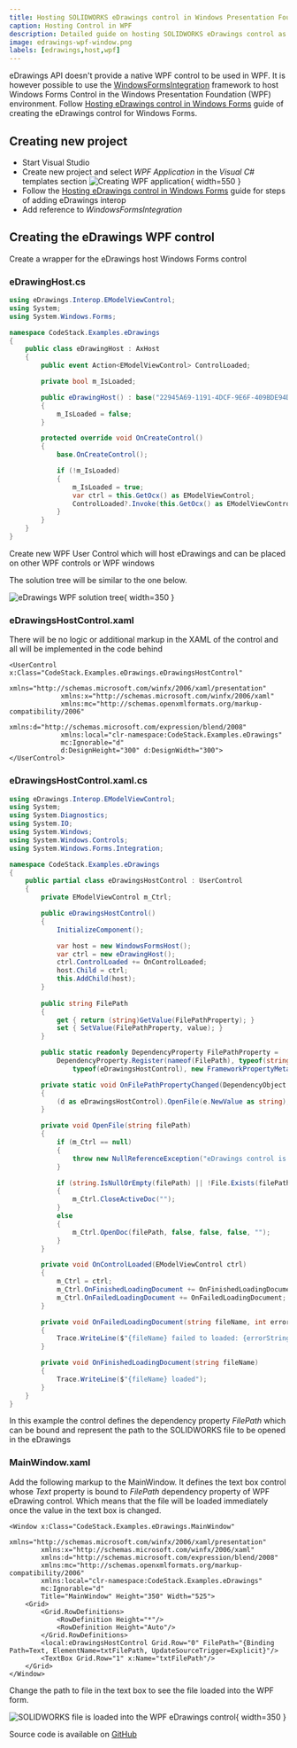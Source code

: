 ```yaml
---
title: Hosting SOLIDWORKS eDrawings control in Windows Presentation Foundation (WPF)
caption: Hosting Control in WPF
description: Detailed guide on hosting SOLIDWORKS eDrawings control as WPF User Control in Windows Presentation Foundation (WPF)
image: edrawings-wpf-window.png
labels: [edrawings,host,wpf]
---
```

eDrawings API doesn't provide a native WPF control to be used in WPF. It is however possible to use the [WindowsFormsIntegration](https://docs.microsoft.com/en-us/dotnet/api/system.windows.forms.integration) framework to host Windows Forms Control in the Windows Presentation Foundation (WPF) environment. Follow [Hosting eDrawings control in Windows Forms](/docs/codestack/edrawings-api/gettings-started/winforms/) guide of creating the eDrawings control for Windows Forms.

## Creating new project

* Start Visual Studio
* Create new project and select *WPF Application* in the *Visual C#* templates section
![Creating WPF application](visual-studio-new-wpf-project.png){ width=550 }
* Follow the [Hosting eDrawings control in Windows Forms](/docs/codestack/edrawings-api/gettings-started/winforms/) guide for steps of adding eDrawings interop
* Add reference to *WindowsFormsIntegration*

## Creating the eDrawings WPF control

Create a wrapper for the eDrawings host Windows Forms control

### eDrawingHost.cs

~~~ cs
using eDrawings.Interop.EModelViewControl;
using System;
using System.Windows.Forms;

namespace CodeStack.Examples.eDrawings
{
    public class eDrawingHost : AxHost
    {
        public event Action<EModelViewControl> ControlLoaded;

        private bool m_IsLoaded;

        public eDrawingHost() : base("22945A69-1191-4DCF-9E6F-409BDE94D101")
        {
            m_IsLoaded = false;
        }

        protected override void OnCreateControl()
        {
            base.OnCreateControl();

            if (!m_IsLoaded)
            {
                m_IsLoaded = true;
                var ctrl = this.GetOcx() as EModelViewControl;
                ControlLoaded?.Invoke(this.GetOcx() as EModelViewControl);
            }
        }
    }
}

~~~



Create new WPF User Control which will host eDrawings and can be placed on other WPF controls or WPF windows

The solution tree will be similar to the one below.

![eDrawings WPF solution tree](visual-studio-solution-tree.png){ width=350 }

### eDrawingsHostControl.xaml

There will be no logic or additional markup in the XAML of the control and all will be implemented in the code behind

~~~ xaml
<UserControl x:Class="CodeStack.Examples.eDrawings.eDrawingsHostControl"
             xmlns="http://schemas.microsoft.com/winfx/2006/xaml/presentation"
             xmlns:x="http://schemas.microsoft.com/winfx/2006/xaml"
             xmlns:mc="http://schemas.openxmlformats.org/markup-compatibility/2006" 
             xmlns:d="http://schemas.microsoft.com/expression/blend/2008" 
             xmlns:local="clr-namespace:CodeStack.Examples.eDrawings"
             mc:Ignorable="d" 
             d:DesignHeight="300" d:DesignWidth="300">
</UserControl>

~~~



### eDrawingsHostControl.xaml.cs

~~~ cs
using eDrawings.Interop.EModelViewControl;
using System;
using System.Diagnostics;
using System.IO;
using System.Windows;
using System.Windows.Controls;
using System.Windows.Forms.Integration;

namespace CodeStack.Examples.eDrawings
{
    public partial class eDrawingsHostControl : UserControl
    {
        private EModelViewControl m_Ctrl;

        public eDrawingsHostControl()
        {
            InitializeComponent();

            var host = new WindowsFormsHost();
            var ctrl = new eDrawingHost();
            ctrl.ControlLoaded += OnControlLoaded;
            host.Child = ctrl;
            this.AddChild(host);
        }
        
        public string FilePath
        {
            get { return (string)GetValue(FilePathProperty); }
            set { SetValue(FilePathProperty, value); }
        }

        public static readonly DependencyProperty FilePathProperty =
            DependencyProperty.Register(nameof(FilePath), typeof(string),
                typeof(eDrawingsHostControl), new FrameworkPropertyMetadata(OnFilePathPropertyChanged));

        private static void OnFilePathPropertyChanged(DependencyObject d, DependencyPropertyChangedEventArgs e)
        {
            (d as eDrawingsHostControl).OpenFile(e.NewValue as string);
        }

        private void OpenFile(string filePath)
        {
            if (m_Ctrl == null)
            {
                throw new NullReferenceException("eDrawings control is not loaded");
            }

            if (string.IsNullOrEmpty(filePath) || !File.Exists(filePath))
            {
                m_Ctrl.CloseActiveDoc("");
            }
            else
            {
                m_Ctrl.OpenDoc(filePath, false, false, false, "");
            }
        }

        private void OnControlLoaded(EModelViewControl ctrl)
        {
            m_Ctrl = ctrl;
            m_Ctrl.OnFinishedLoadingDocument += OnFinishedLoadingDocument;
            m_Ctrl.OnFailedLoadingDocument += OnFailedLoadingDocument;
        }

        private void OnFailedLoadingDocument(string fileName, int errorCode, string errorString)
        {
            Trace.WriteLine($"{fileName} failed to loaded: {errorString}");
        }

        private void OnFinishedLoadingDocument(string fileName)
        {
            Trace.WriteLine($"{fileName} loaded");
        }
    }
}

~~~



In this example the control defines the dependency property *FilePath* which can be bound and represent the path to the SOLIDWORKS file to be opened in the eDrawings

### MainWindow.xaml

Add the following markup to the MainWindow. It defines the text box control whose *Text* property is bound to *FilePath* dependency property of WPF eDrawing control. Which means that the file will be loaded immediately once the value in the text box is changed.

~~~ xaml
<Window x:Class="CodeStack.Examples.eDrawings.MainWindow"
        xmlns="http://schemas.microsoft.com/winfx/2006/xaml/presentation"
        xmlns:x="http://schemas.microsoft.com/winfx/2006/xaml"
        xmlns:d="http://schemas.microsoft.com/expression/blend/2008"
        xmlns:mc="http://schemas.openxmlformats.org/markup-compatibility/2006"
        xmlns:local="clr-namespace:CodeStack.Examples.eDrawings"
        mc:Ignorable="d"
        Title="MainWindow" Height="350" Width="525">
	<Grid>
		<Grid.RowDefinitions>
			<RowDefinition Height="*"/>
			<RowDefinition Height="Auto"/>
		</Grid.RowDefinitions>
		<local:eDrawingsHostControl Grid.Row="0" FilePath="{Binding Path=Text, ElementName=txtFilePath, UpdateSourceTrigger=Explicit}"/>
		<TextBox Grid.Row="1" x:Name="txtFilePath"/>
	</Grid>
</Window>

~~~



Change the path to file in the text box to see the file loaded into the WPF form.

![SOLIDWORKS file is loaded into the WPF eDrawings control](edrawings-wpf-window.png){ width=350 }

Source code is available on [GitHub](https://github.com/codestackdev/solidworks-api-examples/tree/master/edrawings-api/eDrawingsWpfHost)
